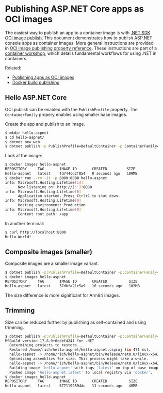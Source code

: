 # Publishing ASP.NET Core apps as OCI images

The easiest way to publish an app to a container image is with [.NET SDK OCI image publish](https://learn.microsoft.com/dotnet/core/docker/publish-as-container). This document demonstrates how to publish ASP.NET console apps as container images. More general instructions are provided in [OCI image publishing property reference](publish-oci-properties.md). These instructions are part of a [container workshop](README.md), which details fundamental workflows for using .NET in containers.

Related:

- [Publishing apps as OCI images](publish-oci.md)
- [Docker build publishing](dockerfile-samples.md)

## Hello ASP.NET Core

OCI publish can be enabled with the `PublishProfile` property. The `ContainerFamily` propery enables using smaller base images.

Create the app and publish to an image.

```bash
$ mkdir hello-aspnet
$ cd hello-aspnet/
$ dotnet new web
$ dotnet publish -p PublishProfile=DefaultContainer -p ContainerFamily=jammy-chiseled
```

Look at the image:

```bash
$ docker images hello-aspnet
REPOSITORY     TAG       IMAGE ID       CREATED         SIZE
hello-aspnet   latest    fd744cd2f854   9 seconds ago   109MB
$ docker run --rm -it -p 8000:8080 hello-aspnet
info: Microsoft.Hosting.Lifetime[14]
      Now listening on: http://[::]:8080
info: Microsoft.Hosting.Lifetime[0]
      Application started. Press Ctrl+C to shut down.
info: Microsoft.Hosting.Lifetime[0]
      Hosting environment: Production
info: Microsoft.Hosting.Lifetime[0]
      Content root path: /app
```

In another terminal:

```bash
$ curl http://localhost:8000
Hello World!
```

## Composite images (smaller)

Composite images are a smaller image variant.

```bash
$ dotnet publish -p:PublishProfile=DefaultContainer -p:ContainerFamily=jammy-chiseled-composite
$ docker images hello-aspnet
REPOSITORY     TAG       IMAGE ID       CREATED          SIZE
hello-aspnet   latest    37dbfa21c5a9   16 seconds ago   102MB
```

The size difference is more significant for Arm64 images.

## Trimming

Size can be reduced further by publishing as self-contained and using trimming.

```bash
$ dotnet publish -p:PublishProfile=DefaultContainer -p:ContainerFamily=jammy-chiseled -p:PublishTrimmed=true --sc
MSBuild version 17.8.0+6cdef4241 for .NET
  Determining projects to restore...
  Restored /home/rich/hello-aspnet/hello-aspnet.csproj (in 471 ms).
  hello-aspnet -> /home/rich/hello-aspnet/bin/Release/net8.0/linux-x64/hello-aspnet.dll
  Optimizing assemblies for size. This process might take a while.
  hello-aspnet -> /home/rich/hello-aspnet/bin/Release/net8.0/linux-x64/publish/
  Building image 'hello-aspnet' with tags 'latest' on top of base image 'mcr.microsoft.com/dotnet/runtime-deps:8.0-jammy-chiseled'.
  Pushed image 'hello-aspnet:latest' to local registry via 'docker'.
$ docker images hello-aspnet
REPOSITORY     TAG       IMAGE ID       CREATED          SIZE
hello-aspnet   latest    6771192894dc   11 seconds ago   40MB
```

